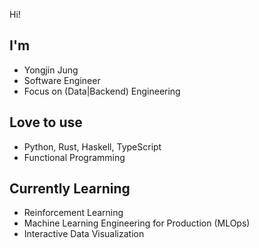 Hi!

## I'm
- Yongjin Jung
- Software Engineer
- Focus on (Data|Backend) Engineering

## Love to use
- Python, Rust, Haskell, TypeScript
- Functional Programming

## Currently Learning
- Reinforcement Learning
- Machine Learning Engineering for Production (MLOps)
- Interactive Data Visualization
